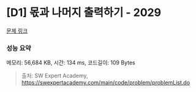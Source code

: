 # [D1] 몫과 나머지 출력하기 - 2029 

[문제 링크](https://swexpertacademy.com/main/code/problem/problemDetail.do?contestProbId=AV5QGNvKAtEDFAUq) 

### 성능 요약

메모리: 56,684 KB, 시간: 134 ms, 코드길이: 109 Bytes



> 출처: SW Expert Academy, https://swexpertacademy.com/main/code/problem/problemList.do